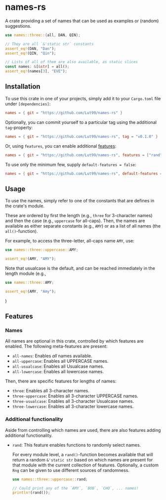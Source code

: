 # names-rs
A crate providing a set of names that can be used as examples or (random) suggestions.

```rust
use names::three::{all, DAN, QIN};

// They are all `&'static str` constants
assert_eq!(DAN, "Dan");
assert_eq!(QIN, "Qin");

// Lists of all of them are also available, as static slices
const names: &[&str] = all();
assert_eq!(names[3], "EVE");
```


## Installation
To use this crate in one of your projects, simply add it to your `Cargo.toml` file under `[dependencies]`:
```toml
names = { git = "https://github.com/Lut99/names-rs" }
```

Optionally, you can commit yourself to a particular tag using the additional `tag`-property:
```toml
names = { git = "https://github.com/Lut99/names-rs", tag = "v0.1.0" }
```

Or, using `features`, you can enable additional [features](#features):
```toml
names = { git = "https://github.com/Lut99/names-rs", features = ["rand"] }
```

To use only the minimum few, supply `default-features = false`:
```toml
names = { git = "https://github.com/Lut99/names-rs", default-features = false, features = ["three-uppercase"] }
```


## Usage
To use the names, simply refer to one of the constants that are defines in the crate's module.

These are ordered by first the length (e.g., `three` for 3-character names) and then the case (e.g., `uppercase` for all-caps). Then, the names are available as either separate constants (e.g., `AMY`) or as a list of all names (the `all()`-function).

For example, to access the three-letter, all-caps name `AMY`, use:
```rust
use names::three::uppercase::AMY;

assert_eq!(AMY, "AMY");
```

Note that usualcase is the default, and can be reached immediately in the length module (e.g.,
```rust
use names::three::AMY;

assert_eq!(AMY, "Amy");
```
)


## Features
### Names
All names are optional in this crate, controlled by which features are enabled. The following meta-features are present:
- `all-names`: Enables _all_ names available.
- `all-uppercase`: Enables all UPPERCASE names.
- `all-usualcase`: Enables all Usualcase names.
- `all-lowercase`: Enables all lowercase names.

Then, there are specific features for lengths of names:
- `three`: Enables all 3-character names.
- `three-uppercase`: Enables all 3-character UPPERCASE names.
- `three-usualcase`: Enables all 3-character Usualcase names.
- `three-lowercase`: Enables all 3-character lowercase names.


### Additional functionality
Aside from controlling which names are used, there are also features adding additional functionality.

- `rand`: This feature enables functions to randomly select names.
  
  For every module level, a `rand()`-function becomes available that will return a random `&'static str` based on which names are present for that module with the current collection of features. Optionally, a custom `Rng` can be given to use different sources of randomness.
  
  ```rust
  use names::three::uppercase::rand;

  // Could print any of the `AMY`, `BOB`, `CHO`, ... names!
  println!(rand());
  ```
